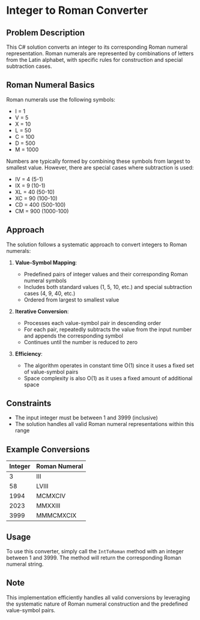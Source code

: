 # Integer to Roman Converter

## Problem Description

This C# solution converts an integer to its corresponding Roman numeral representation. Roman numerals are represented by combinations of letters from the Latin alphabet, with specific rules for construction and special subtraction cases.

## Roman Numeral Basics

Roman numerals use the following symbols:

- I = 1
- V = 5
- X = 10
- L = 50
- C = 100
- D = 500
- M = 1000

Numbers are typically formed by combining these symbols from largest to smallest value. However, there are special cases where subtraction is used:

- IV = 4 (5-1)
- IX = 9 (10-1)
- XL = 40 (50-10)
- XC = 90 (100-10)
- CD = 400 (500-100)
- CM = 900 (1000-100)

## Approach

The solution follows a systematic approach to convert integers to Roman numerals:

1. **Value-Symbol Mapping**:

   - Predefined pairs of integer values and their corresponding Roman numeral symbols
   - Includes both standard values (1, 5, 10, etc.) and special subtraction cases (4, 9, 40, etc.)
   - Ordered from largest to smallest value

2. **Iterative Conversion**:

   - Processes each value-symbol pair in descending order
   - For each pair, repeatedly subtracts the value from the input number and appends the corresponding symbol
   - Continues until the number is reduced to zero

3. **Efficiency**:
   - The algorithm operates in constant time O(1) since it uses a fixed set of value-symbol pairs
   - Space complexity is also O(1) as it uses a fixed amount of additional space

## Constraints

- The input integer must be between 1 and 3999 (inclusive)
- The solution handles all valid Roman numeral representations within this range

## Example Conversions

| Integer | Roman Numeral |
| ------- | ------------- |
| 3       | III           |
| 58      | LVIII         |
| 1994    | MCMXCIV       |
| 2023    | MMXXIII       |
| 3999    | MMMCMXCIX     |

## Usage

To use this converter, simply call the `IntToRoman` method with an integer between 1 and 3999. The method will return the corresponding Roman numeral string.

## Note

This implementation efficiently handles all valid conversions by leveraging the systematic nature of Roman numeral construction and the predefined value-symbol pairs.
